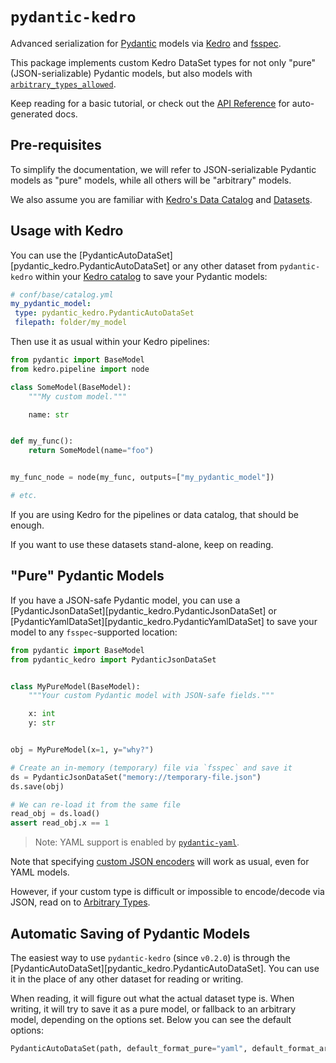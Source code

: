 # `pydantic-kedro`

Advanced serialization for [Pydantic](https://docs.pydantic.dev/) models
via [Kedro](https://kedro.readthedocs.io/en/stable/index.html) and
[fsspec](https://filesystem-spec.readthedocs.io/en/latest/).

This package implements custom Kedro DataSet types for not only "pure" (JSON-serializable)
Pydantic models, but also models with [`arbitrary_types_allowed`](https://docs.pydantic.dev/usage/types/#arbitrary-types-allowed).

Keep reading for a basic tutorial,
or check out the [API Reference](reference/index.md) for auto-generated docs.

## Pre-requisites

To simplify the documentation, we will refer to JSON-serializable Pydantic models
as "pure" models, while all others will be "arbitrary" models.

We also assume you are familiar with [Kedro's Data Catalog](https://docs.kedro.org/en/stable/data/data_catalog.html)
and [Datasets](https://docs.kedro.org/en/stable/data/kedro_io.html).

## Usage with Kedro

You can use the [PydanticAutoDataSet][pydantic_kedro.PydanticAutoDataSet]
or any other dataset from `pydantic-kedro` within your
[Kedro catalog](https://docs.kedro.org/en/stable/get_started/kedro_concepts.html#data-catalog)
to save your Pydantic models:

```yaml
# conf/base/catalog.yml
my_pydantic_model:
 type: pydantic_kedro.PydanticAutoDataSet
 filepath: folder/my_model
```

Then use it as usual within your Kedro pipelines:

```python
from pydantic import BaseModel
from kedro.pipeline import node

class SomeModel(BaseModel):
    """My custom model."""

    name: str


def my_func():
    return SomeModel(name="foo")


my_func_node = node(my_func, outputs=["my_pydantic_model"])

# etc.
```

If you are using Kedro for the pipelines or data catalog, that should be enough.

If you want to use these datasets stand-alone, keep on reading.

## "Pure" Pydantic Models

If you have a JSON-safe Pydantic model, you can use a
[PydanticJsonDataSet][pydantic_kedro.PydanticJsonDataSet]
or [PydanticYamlDataSet][pydantic_kedro.PydanticYamlDataSet]
to save your model to any `fsspec`-supported location:

```python
from pydantic import BaseModel
from pydantic_kedro import PydanticJsonDataSet


class MyPureModel(BaseModel):
    """Your custom Pydantic model with JSON-safe fields."""

    x: int
    y: str


obj = MyPureModel(x=1, y="why?")

# Create an in-memory (temporary) file via `fsspec` and save it
ds = PydanticJsonDataSet("memory://temporary-file.json")
ds.save(obj)

# We can re-load it from the same file
read_obj = ds.load()
assert read_obj.x == 1
```

> Note: YAML support is enabled by [`pydantic-yaml`](https://pydantic-yaml.readthedocs.io/en/latest/).

Note that specifying [custom JSON encoders](https://docs.pydantic.dev/usage/exporting_models/#json_encoders)
will work as usual, even for YAML models.

However, if your custom type is difficult or impossible to encode/decode via
JSON, read on to [Arbitrary Types](./arbitrary_types.md).

## Automatic Saving of Pydantic Models

The easiest way to use `pydantic-kedro` (since `v0.2.0`) is through the
[PydanticAutoDataSet][pydantic_kedro.PydanticAutoDataSet].
You can use it in the place of any other dataset for reading or writing.

When reading, it will figure out what the actual dataset type is.
When writing, it will try to save it as a pure model, or fallback to an arbitrary model,
depending on the options set. Below you can see the default options:

```python
PydanticAutoDataSet(path, default_format_pure="yaml", default_format_arbitrary="zip")
```
